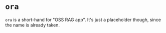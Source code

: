 # `ora`

`ora` is a short-hand for "OSS RAG app". It's just a placeholder though, since the name is already taken.
